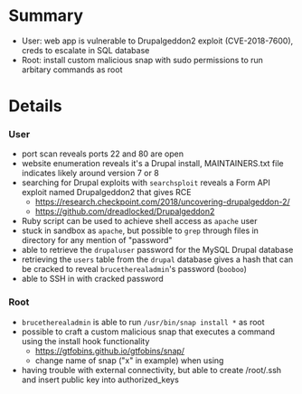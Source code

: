 # Summary
- User: web app is vulnerable to Drupalgeddon2 exploit (CVE-2018-7600), creds to escalate in SQL database
- Root: install custom malicious snap with sudo permissions to run arbitary commands as root 

# Details
### User
- port scan reveals ports 22 and 80 are open
- website enumeration reveals it's a Drupal install, MAINTAINERS.txt file indicates likely around version 7 or 8
- searching for Drupal exploits with `searchsploit` reveals a Form API exploit named Drupalgeddon2 that gives RCE
	- https://research.checkpoint.com/2018/uncovering-drupalgeddon-2/
	- https://github.com/dreadlocked/Drupalgeddon2
- Ruby script can be used to achieve shell access as `apache` user
- stuck in sandbox as `apache`, but possible to `grep` through files in directory for any mention of "password"
- able to retrieve the `drupaluser`	password for the MySQL Drupal database
- retrieving the `users` table from the `drupal` database gives a hash that can be cracked to reveal `brucetherealadmin`'s password (`booboo`)
- able to SSH in with cracked password

### Root
- `brucetherealadmin` is able to run `/usr/bin/snap install *` as root
- possible to craft a custom malicious snap that executes a command using the install hook functionality
	- https://gtfobins.github.io/gtfobins/snap/
	- change name of snap ("x" in example) when using
- having trouble with external connectivity, but able to create /root/.ssh and insert public key into authorized_keys
